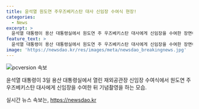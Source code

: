 ```yaml
---
title: 윤석열 원도연 주우즈베키스탄 대사 신임장 수여식 현장!
categories:
  - News
excerpt: >
  윤석열 대통령이 용산 대통령실에서 원도연 주 우즈베키스탄 대사에게 신임장을 수여한 장면이 공개되었다. 대통령의 세계 각국과의 외교 활동을 엿볼 수 있는 소식이다.
feature_text: >
  윤석열 대통령이 용산 대통령실에서 원도연 주 우즈베키스탄 대사에게 신임장을 수여한 장면이 공개되었다. 대통령의 세계 각국과의 외교 활동을 엿볼 수 있는 소식이다.
image: 'https://newsdao.kr/res/images/meta/newsdao_breakingnews.jpg'
---
```


<p><img src="https://newsdao.kr/res/images/meta/newsdao_breakingnews.jpg" alt="pcversion 속보" /></p>

<p>윤석열 대통령이 3일 용산 대통령실에서 열린 재외공관장 신임장 수여식에서 원도연 주 우즈베키스탄 대사에게 신임장을 수여한 뒤 기념촬영을 하는 모습.</p>
실시간 뉴스 속보는, <a href="https://newsdao.kr" rel="dofollow">https://newsdao.kr</a>


